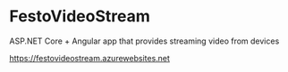# FestoVideoStream

ASP.NET Core + Angular app that provides streaming video from devices

https://festovideostream.azurewebsites.net
